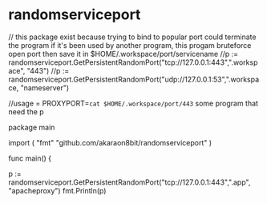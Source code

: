 # randomserviceport
// this package exist because trying to bind to popular port could terminate the program if it's been used by another program, this progam bruteforce open port then save it in $HOME/.workspace/port/servicename
//p := randomserviceport.GetPersistentRandomPort("tcp://127.0.0.1:443",".workspace", "443")
//p := randomserviceport.GetPersistentRandomPort("udp://127.0.0.1:53",".workspace, "nameserver")

//usage = PROXYPORT=`cat $HOME/.workspace/port/443` some program that need the p


package main

import
(
  "fmt"
  "github.com/akaraon8bit/randomserviceport"
)


func main() {

  p := randomserviceport.GetPersistentRandomPort("tcp://127.0.0.1:443",".app", "apacheproxy")
  fmt.Println(p)

